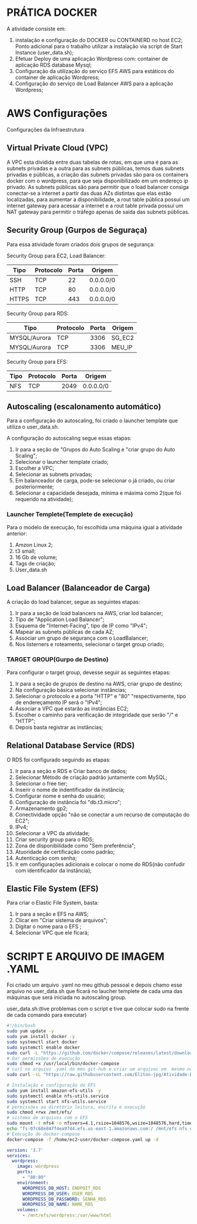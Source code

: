# PRÁTICA DOCKER

A atividade consiste em:
 1. instalação e configuração do DOCKER ou CONTAINERD no host EC2; Ponto adicional para o trabalho utilizar a instalação via script de Start Instance (user_data.sh);
 2. Efetuar Deploy de uma aplicação Wordpress com: container de aplicação RDS database Mysql;
 3. Configuração da utilização do serviço EFS AWS para estáticos do container de aplicação Wordpress;
 4. Configuração do serviço de Load Balancer AWS para a aplicação Wordpress;
   


# AWS Configurações

Configurações da Infraestrutura

## Virtual Private Cloud (VPC)

A VPC esta dividida entre duas tabelas de rotas, em que uma é para as subnets privadas e a outra para as subnets públicas, temos duas subnets privadas e públicas, a criação das subnets privadas são para os containers docker com o wordpress, para que seja disponibilizado em um endereço ip privado. As subnets públicas são para permitir que o load balancer consiga conectar-se a internet a partir das duas AZs distintas que elas estão localizadas, para aumentar a disponibilidade, a rout table pública possuí um internet gateway para acessar a internet e a rout table privada possuí um NAT gateway para permitir o tráfego apenas de saída das subnets públicas.



## Security Group (Gurpos de Seguraça)

Para essa atividade foram criados dois grupos de segurança:

Security Group para EC2, Load Balancer:

|Tipo|Protocolo|Porta|Origem|
|----------|-----|-----|----|
|SSH|TCP|22|0.0.0.0/0|
|HTTP|TCP|80|0.0.0.0/0|
|HTTPS|TCP|443|0.0.0.0/0|


Security Group para RDS:

|Tipo|Protocolo|Porta|Origem|
|----------|-----|-----|----|
|MYSQL/Aurora|TCP|3306|SG_EC2|
|MYSQL/Aurora|TCP|3306|MEU_IP|

Security Group para EFS:

|Tipo|Protocolo|Porta|Origem|
|----------|-----|-----|----|
|NFS|TCP|2049|0.0.0.0/0|

## Autoscaling (escalonamento automático)

Para a configuração do autoscaling, foi criado o launcher template que utiliza o user_data.sh.

A configuração do autoscaling segue essas etapas:
 1. Ir para a seção de "Grupos do Auto Scaling e "criar grupo do Auto Scaling";
 2. Selecionar o launcher template criado;
 3. Escolher a VPC;
 4. Selecionar as subnets privadas;
 5. Em balanceador de carga, pode-se selecionar o já criado, ou criar posteriormente;
 6. Selecionar a capacidade desejada, mínima e máxima como 2(que foi requerido na atividade);
  
### Launcher Templete(Templete de execução)

Para o modelo de execução, foi escolhida uma máquina igual a atividade anterior:
 1. Amzon Linux 2;
 2. t3 small;
 3. 16 Gb de volume;
 4. Tags de criação;
 5. User_data.sh 

## Load Balancer (Balanceador de Carga)

A criação do load balancer, segue as seguintes etapas: 
 1. Ir para a seção de load balancers na AWS, criar lod balancer;
 2. Tipo de "Application Load Balancer";
 3. Esquema de "Internet-Facing", tipo de IP como "IPv4";
 4. Mapear as subnets públicas de cada AZ;
 5. Associar um grupo de segurança com o LoadBalancer;
 6. Nos listerners e roteamento, selecionar o target group criado;

### TARGET GROUP(Gurpo de Destino)

Para configurar o target group, devesse seguir as seguintes etapas: 
 1. Ir para a seção de grupos de destino na AWS, criar grupo de destino;
 2. Na configuração básica selecionar instâncias;
 3. Selecionar o protocolo e a porta "HTTP" e "80" "respectivamente, tipo de endereçamento IP será o "IPv4";
 4. Associar a VPC que estarão as instâncias EC2;
 5. Escolher o caminho para verificação de integridade que serão  "/" e "HTTP";
 6. Depois basta registrar as instâncias;

## Relational Database Service (RDS)

O RDS foi configurado seguindo as etapas:
 1. Ir para a seção e RDS e Criar banco de dados;
 2. Selecionar Método de criação padrão juntamente com MySQL;
 3. Selecionar o free tier;
 4. Inserir o nome de indentificador da instância;
 5. Configurar nome e senha do usuário;
 6. Configuração de instância foi "db.t3.micro";
 7. Armazenamento gp2;
 8. Conectividade opção "não se conectar a um recurso de computação do EC2";
 9. IPv4;
 10. Selecionar a VPC da atividade;
 11. Criar security group para o RDS;
 12. Zona de disponibilidade como "Sem preferência";
 13. Atuoridade de certificação como padrão;
 14. Autenticação com senha;
 15. Ir em configurações adicionais e colocar o nome do RDS(não confudir com identificador da instância);



## Elastic File System (EFS)

Para criar o Elastic File System, basta:

 1. Ir para a seção e EFS na AWS;
 2. Clicar em "Criar sistema de arquivos";
 3. Digitar o nome para o EFS ;
 4. Selecionar  VPC que ele ficará;

# SCRIPT E ARQUIVO DE IMAGEM .YAML

 Foi criado um arquivo .yaml no meu github pessoal e depois chamo esse arquivo no user_data.sh que ficará no laucher templete de cada uma das máquinas que será iniciada no autoscaling group.

user_data.sh:(tive problemas com o script e tive que colocar sudo na frente de cada comando para executar)

```sh
#!/bin/bash
sudo yum update -y
sudo yum install docker -y
sudo systemctl start docker
sudo systemctl enable docker
sudo curl -L "https://github.com/docker/compose/releases/latest/download/docker-compose-$(uname -s)-$(uname -m)" -o /usr/local/bin/docker-compose
# Dar permissões de execução 
sudo chmod +x /usr/local/bin/docker-compose
# curl no arquivo .yaml do meu git-hub e criar um arquivoc om  mesmo nome e conteúdo
sudo curl -sL "https://raw.githubusercontent.com/Eliton-jpg/Atividade-Docker-Compasso/main/docker-compose.yaml" --output "/home/ec2-user/docker-compose.yaml" 

# Instalação e configuração do EFS 
sudo yum install amazon-efs-utils -y
sudo systemctl enable nfs-utils.service
sudo systemctl start nfs-utils.service
# permissões ao diretório leitura, escrita e execução 
sudo chmod +rwx /mnt/efs/
# sistema de arquivos com o EFS
sudo mount -t nfs4 -o nfsvers=4.1,rsize=1048576,wsize=1048576,hard,timeo=600,retrans=2,noresvport fs-07c68e847f4ea9744.efs.us-east-1.amazonaws.com:/ /mnt/efs/
echo "fs-07c68e847f4ea9744.efs.us-east-1.amazonaws.com:/ /mnt/efs nfs defaults 0 0" >> /etc/fstab
# Execução do docker-compose
docker-compose -f /home/ec2-user/docker-compose.yaml up -d
```

```yaml
version: '3.7'
services:
  wordpress:
    image: wordpress
    ports:
      - "80:80"
    environment:
      WORDPRESS_DB_HOST: ENDPOIT_RDS
      WORDPRESS_DB_USER: USER_RDS
      WORDPRESS_DB_PASSWORD: SENHA_RDS
      WORDPRESS_DB_NAME: NAME_RDS
    volumes:
      - /mnt/efs/wordpress:/var/www/html
```


